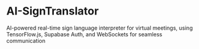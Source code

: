 # AI-SignTranslator
AI-powered real-time sign language interpreter for virtual meetings, using TensorFlow.js, Supabase Auth, and WebSockets for seamless communication
